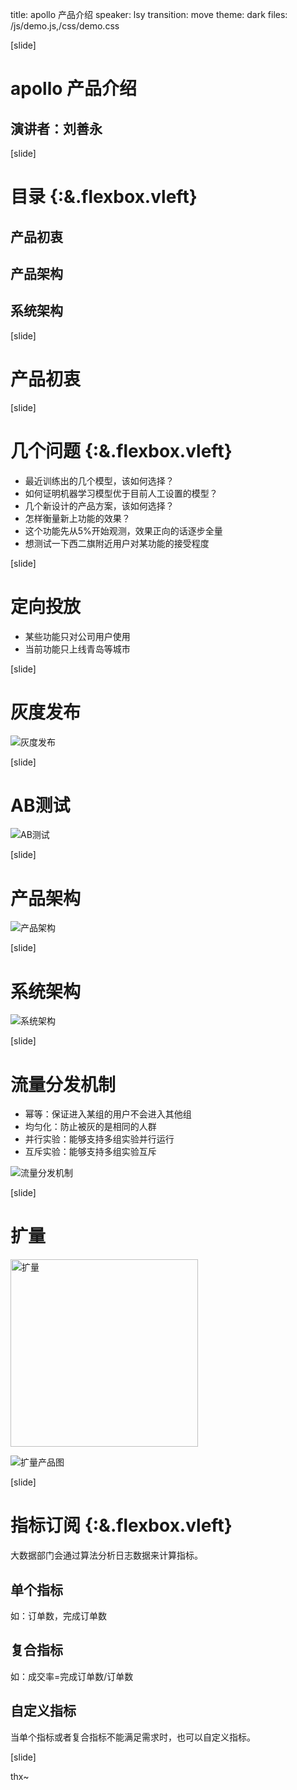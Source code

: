 title: apollo 产品介绍
speaker: lsy
transition: move
theme: dark
files: /js/demo.js,/css/demo.css

[slide]

# apollo 产品介绍
## 演讲者：刘善永

[slide]

# 目录 {:&.flexbox.vleft}
## 产品初衷
## 产品架构
## 系统架构

[slide]

# 产品初衷

[slide]

# 几个问题 {:&.flexbox.vleft}
- 最近训练出的几个模型，该如何选择？
- 如何证明机器学习模型优于目前人工设置的模型？
- 几个新设计的产品方案，该如何选择？
- 怎样衡量新上功能的效果？
- 这个功能先从5%开始观测，效果正向的话逐步全量
- 想测试一下西二旗附近用户对某功能的接受程度

[slide]

# 定向投放

- 某些功能只对公司用户使用
- 当前功能只上线青岛等城市

[slide]

# 灰度发布
![灰度发布](https://raw.githubusercontent.com/buptlsy/images/gh-pages/apollo-huidu.png)

[slide]

# AB测试
![AB测试](https://raw.githubusercontent.com/buptlsy/images/gh-pages/apollo-AB.png)

[slide]

# 产品架构
![产品架构](https://raw.githubusercontent.com/buptlsy/images/gh-pages/apollo-chanpin-struct.png)

[slide]

# 系统架构
![系统架构](https://raw.githubusercontent.com/buptlsy/images/gh-pages/apollo-server-struct.png)

[slide]

# 流量分发机制

- 幂等：保证进入某组的用户不会进入其他组
- 均匀化：防止被灰的是相同的人群
- 并行实验：能够支持多组实验并行运行
- 互斥实验：能够支持多组实验互斥

![流量分发机制](https://raw.githubusercontent.com/buptlsy/images/gh-pages/apollo-flow-dispatch.png)

[slide]

# 扩量
<img src="https://raw.githubusercontent.com/buptlsy/images/gh-pages/apollo-kuoliang-1.png" height="300" alt="扩量" />

![扩量产品图](https://raw.githubusercontent.com/buptlsy/images/gh-pages/apollo-kuoliang.png)

[slide]

# 指标订阅 {:&.flexbox.vleft}
大数据部门会通过算法分析日志数据来计算指标。
## 单个指标  
如：订单数，完成订单数
## 复合指标  
如：成交率=完成订单数/订单数
## 自定义指标
当单个指标或者复合指标不能满足需求时，也可以自定义指标。

[slide]

thx~